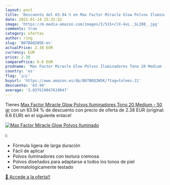 ```yaml
---
layout: post
title: 'Descuento del 63.94 % en Max Factor Miracle Glow Polvos Iluminado'
date: 2021-01-14 15:32:52
image: 'https://m.media-amazon.com/images/I/51S+clX-4vL._SL200_.jpg'
comments: true
category: ofertas
author: ring
slug: 'B07B8Q2W5K-es'
actualPrice: 2.38 EUR
currency: EUR
price: 2.38
comparePrice: 6.6 EUR
prodname: 'Max Factor Miracle Glow Polvos Iluminadores Tono 20 Medium - 50 gr'
country: 'es'
flag: '🇪🇸'
buyurl: 'https://www.amazon.es/dp/B07B8Q2W5K/?tag=tolees-21'
descuento: '63.94'
average: '3.037619047619047'
---
```


Tienes [Max Factor Miracle Glow Polvos Iluminadores Tono 20 Medium - 50 gr](https://www.amazon.es/dp/B07B8Q2W5K/?tag=tolees-21) con un 63.94 % de descuento con precio de oferta de 2.38 EUR (original: 6.6 EUR) en el siguiente enlace!

[![Max Factor Miracle Glow Polvos Iluminado](https://m.media-amazon.com/images/I/51S+clX-4vL._SL200_.jpg)](https://www.amazon.es/dp/B07B8Q2W5K/?tag=tolees-21)

ℹ️:

- Fórmula ligera de larga duración
- Fácil de aplicar
- Polvos iluminadores con textura cremosa
- Polvos diseñados para adaptarse a todos los tonos de piel
- Dermatológicamente testado

[🛒 Accede a la oferta!!](https://www.amazon.es/dp/B07B8Q2W5K/?tag=tolees-21)
